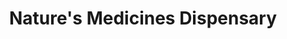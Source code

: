 ---
title: "Nature's Medicines Dispensary"
url: /detroit/natures-medicines-dispensary/
shop: Hanf
---